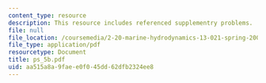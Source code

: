```yaml
---
content_type: resource
description: This resource includes referenced supplementry problems.
file: null
file_location: /coursemedia/2-20-marine-hydrodynamics-13-021-spring-2005/aa515a8a9faee0f045dd62dfb2324ee8_ps_5b.pdf
file_type: application/pdf
resourcetype: Document
title: ps_5b.pdf
uid: aa515a8a-9fae-e0f0-45dd-62dfb2324ee8
---
```

